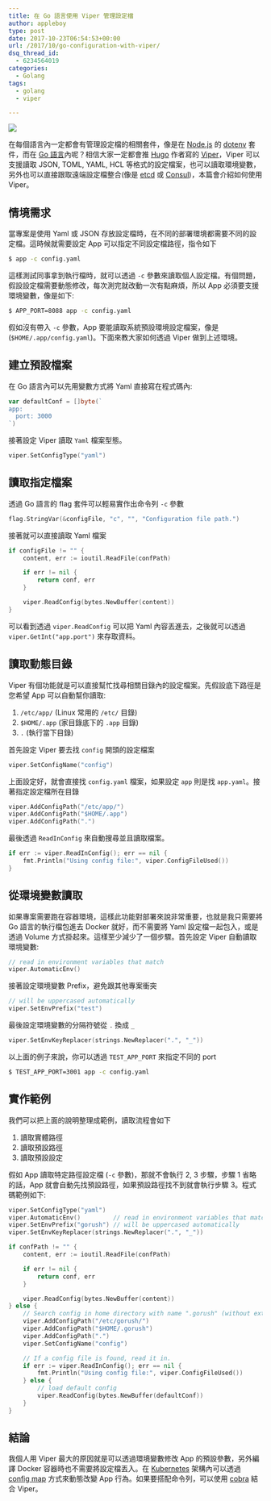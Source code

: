 ```yaml
---
title: 在 Go 語言使用 Viper 管理設定檔
author: appleboy
type: post
date: 2017-10-23T06:54:53+00:00
url: /2017/10/go-configuration-with-viper/
dsq_thread_id:
  - 6234564019
categories:
  - Golang
tags:
  - golang
  - viper

---
```

[![][1]][1]

在每個語言內一定都會有管理設定檔的相關套件，像是在 [Node.js][2] 的 [dotenv][3] 套件，而在 [Go 語言][4]內呢？相信大家一定都會推 [Hugo][5] 作者寫的 [Viper][6]，Viper 可以支援讀取 JSON, TOML, YAML, HCL 等格式的設定檔案，也可以讀取環境變數，另外也可以直接跟取遠端設定檔整合(像是 [etcd][7] 或 [Consul][8])，本篇會介紹如何使用 Viper。

<!--more-->

## 情境需求

當專案是使用 Yaml 或 JSON 存放設定檔時，在不同的部署環境都需要不同的設定檔。這時候就需要設定 App 可以指定不同設定檔路徑，指令如下

```bash
$ app -c config.yaml
```

這樣測試同事拿到執行檔時，就可以透過 `-c` 參數來讀取個人設定檔。有個問題，假設設定檔需要動態修改，每次測完就改動一次有點麻煩，所以 App 必須要支援環境變數，像是如下:

```bash
$ APP_PORT=8088 app -c config.yaml
```

假如沒有帶入 `-c` 參數，App 要能讀取系統預設環境設定檔案，像是 (`$HOME/.app/config.yaml`)。下面來教大家如何透過 Viper 做到上述環境。

## 建立預設檔案

在 Go 語言內可以先用變數方式將 Yaml 直接寫在程式碼內:

```go
var defaultConf = []byte(`
app:
  port: 3000
`)
```

接著設定 Viper 讀取 `Yaml` 檔案型態。

```go
viper.SetConfigType("yaml")
```

## 讀取指定檔案

透過 Go 語言的 flag 套件可以輕易實作出命令列 `-c` 參數

```go
flag.StringVar(&configFile, "c", "", "Configuration file path.")
```

接著就可以直接讀取 Yaml 檔案

```go
if configFile != "" {
    content, err := ioutil.ReadFile(confPath)

    if err != nil {
        return conf, err
    }

    viper.ReadConfig(bytes.NewBuffer(content))
}
```

可以看到透過 `viper.ReadConfig` 可以把 Yaml 內容丟進去，之後就可以透過 `viper.GetInt("app.port")` 來存取資料。

## 讀取動態目錄

Viper 有個功能就是可以直接幫忙找尋相關目錄內的設定檔案。先假設底下路徑是您希望 App 可以自動幫你讀取:

  1. `/etc/app/` (Linux 常用的 `/etc/` 目錄)
  2. `$HOME/.app` (家目錄底下的 `.app` 目錄)
  3. `.` (執行當下目錄)

首先設定 Viper 要去找 `config` 開頭的設定檔案

```go
viper.SetConfigName("config")
```

上面設定好，就會直接找 `config.yaml` 檔案，如果設定 `app` 則是找 `app.yaml`。接著指定設定檔所在目錄

```go
viper.AddConfigPath("/etc/app/")
viper.AddConfigPath("$HOME/.app")
viper.AddConfigPath(".")
```

最後透過 `ReadInConfig` 來自動搜尋並且讀取檔案。

```go
if err := viper.ReadInConfig(); err == nil {
    fmt.Println("Using config file:", viper.ConfigFileUsed())
}
```

## 從環境變數讀取

如果專案需要跑在容器環境，這樣此功能對部署來說非常重要，也就是我只需要將 Go 語言的執行檔包進去 Docker 就好，而不需要將 Yaml 設定檔一起包入，或是透過 Volume 方式掛起來。這樣至少減少了一個步驟。首先設定 Viper 自動讀取環境變數:

```go
// read in environment variables that match
viper.AutomaticEnv()
```

接著設定環境變數 Prefix，避免跟其他專案衝突

```go
// will be uppercased automatically
viper.SetEnvPrefix("test")
```

最後設定環境變數的分隔符號從 `.` 換成 `_`

```go
viper.SetEnvKeyReplacer(strings.NewReplacer(".", "_"))
```

以上面的例子來說，你可以透過 `TEST_APP_PORT` 來指定不同的 port

```bash
$ TEST_APP_PORT=3001 app -c config.yaml
```

## 實作範例

我們可以把上面的說明整理成範例，讀取流程會如下

  1. 讀取實體路徑
  2. 讀取預設路徑
  3. 讀取預設設定

假如 App 讀取特定路徑設定檔 (`-c` 參數)，那就不會執行 2, 3 步驟，步驟 1 省略的話，App 就會自動先找預設路徑，如果預設路徑找不到就會執行步驟 3。程式碼範例如下:

```go
viper.SetConfigType("yaml")
viper.AutomaticEnv()         // read in environment variables that match
viper.SetEnvPrefix("gorush") // will be uppercased automatically
viper.SetEnvKeyReplacer(strings.NewReplacer(".", "_"))

if confPath != "" {
    content, err := ioutil.ReadFile(confPath)

    if err != nil {
        return conf, err
    }

    viper.ReadConfig(bytes.NewBuffer(content))
} else {
    // Search config in home directory with name ".gorush" (without extension).
    viper.AddConfigPath("/etc/gorush/")
    viper.AddConfigPath("$HOME/.gorush")
    viper.AddConfigPath(".")
    viper.SetConfigName("config")

    // If a config file is found, read it in.
    if err := viper.ReadInConfig(); err == nil {
        fmt.Println("Using config file:", viper.ConfigFileUsed())
    } else {
        // load default config
        viper.ReadConfig(bytes.NewBuffer(defaultConf))
    }
}
```

## 結論

我個人用 Viper 最大的原因就是可以透過環境變數修改 App 的預設參數，另外編譯 Docker 容器時也不需要將設定檔丟入。在 [Kubernetes][9] 架構內可以透過 [config map][10] 方式來動態改變 App 行為。如果要搭配命令列，可以使用 [cobra][11] 結合 Viper。

 [1]: https://lh3.googleusercontent.com/jsocHCR9A9yEfDVUTrU0m42_aHhTEVDGW5p5PsQSx7GSlkt3gLjohfXH3S7P7p982332ruU_e-EtW0LwmiuZjvN65VIcyME-zE35C6EM0IV1nqY6KoNw3dwW2djjid3F-T5YgnJothA=w1920-h1080
 [2]: https://nodejs.org/en/
 [3]: https://github.com/motdotla/dotenv
 [4]: https://golang.org
 [5]: https://gohugo.io/
 [6]: https://github.com/spf13/viper
 [7]: https://github.com/coreos/etcd
 [8]: https://www.consul.io
 [9]: https://kubernetes.io/
 [10]: https://kubernetes.io/docs/tasks/configure-pod-container/configmap/
 [11]: https://github.com/spf13/cobra